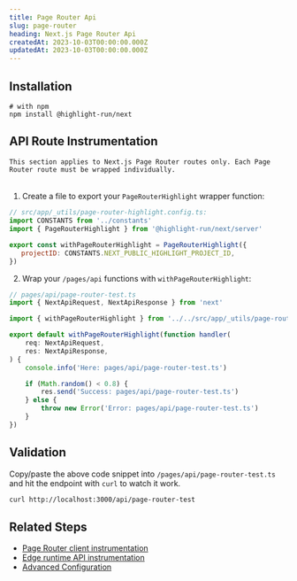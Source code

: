 ```yaml
---
title: Page Router Api
slug: page-router
heading: Next.js Page Router Api
createdAt: 2023-10-03T00:00:00.000Z
updatedAt: 2023-10-03T00:00:00.000Z
---
```


## Installation

```shell
# with npm
npm install @highlight-run/next
```

## API Route Instrumentation

```hint
This section applies to Next.js Page Router routes only. Each Page Router route must be wrapped individually.
```

######

1. Create a file to export your `PageRouterHighlight` wrapper function:

 ```javascript
// src/app/_utils/page-router-highlight.config.ts:
import CONSTANTS from '../constants'
import { PageRouterHighlight } from '@highlight-run/next/server'

export const withPageRouterHighlight = PageRouterHighlight({
	projectID: CONSTANTS.NEXT_PUBLIC_HIGHLIGHT_PROJECT_ID,
})
 ```

2. Wrap your `/pages/api` functions with `withPageRouterHighlight`:

```typescript
// pages/api/page-router-test.ts
import { NextApiRequest, NextApiResponse } from 'next'

import { withPageRouterHighlight } from '../../src/app/_utils/page-router-highlight.config'

export default withPageRouterHighlight(function handler(
	req: NextApiRequest,
	res: NextApiResponse,
) {
	console.info('Here: pages/api/page-router-test.ts')

	if (Math.random() < 0.8) {
		res.send('Success: pages/api/page-router-test.ts')
	} else {
		throw new Error('Error: pages/api/page-router-test.ts')
	}
})
```

## Validation

Copy/paste the above code snippet into `/pages/api/page-router-test.ts` and hit the endpoint with `curl` to watch it work.

```bash
curl http://localhost:3000/api/page-router-test
```

## Related Steps

- [Page Router client instrumentation](./2_page-router.md)
- [Edge runtime API instrumentation](./6_edge-runtime.md)
- [Advanced Configuration](./7_advanced-config.md)